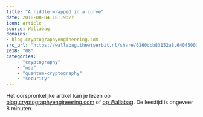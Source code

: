 ```yaml
---
title: "A riddle wrapped in a curve"
date: 2018-08-04 18:19:27
icon: article
source: Wallabag
domains:
- blog.cryptographyengineering.com
src_url: "https://wallabag.thewiserbit.nl/share/6260dcb83152a8.64045003"
2018: "08"
categories:
    - "cryptography"
    - "nsa"
    - "quantum-cryptography"
    - "security"
---
```

Het oorspronkelijke artikel kan je lezen op [blog.cryptographyengineering.com](https://blog.cryptographyengineering.com/2015/10/22/a-riddle-wrapped-in-curve/) of [op Wallabag](https://wallabag.thewiserbit.nl/share/6260dcb83152a8.64045003). De leestijd is ongeveer 8 minuten.